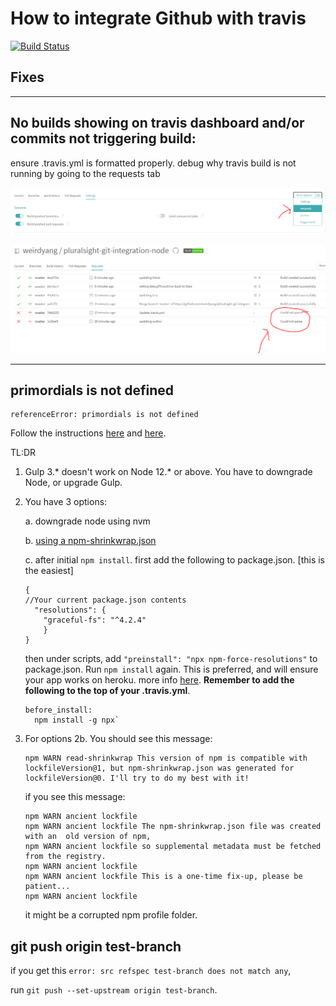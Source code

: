 # How to integrate Github with travis

[![Build Status](https://travis-ci.org/weirdyang/pluralsight-git-integration-node.svg?branch=master)](https://travis-ci.org/weirdyang/pluralsight-git-integration-node)

## Fixes

*****

## No builds showing on travis dashboard and/or commits not triggering build:

ensure .travis.yml is formatted properly.
debug why travis build is not running by going to the requests tab

![Request tab](https://raw.githubusercontent.com/weirdyang/pluralsight-git-integration-node/master/docs/requests.PNG)

![Request erros](https://raw.githubusercontent.com/weirdyang/pluralsight-git-integration-node/master/docs/requests-parse.PNG)

*****

## primordials is not defined
```
referenceError: primordials is not defined
```
Follow the instructions [here](https://stackoverflow.com/questions/55921442/how-to-fix-referenceerror-primordials-is-not-defined-in-node) and [here](https://ourcodeworld.com/articles/read/1188/how-to-solve-gulp-exception-reference-error-primordials-is-not-defined-error).

TL:DR
1. Gulp 3.* doesn't work on Node 12.* or above. You have to downgrade Node, or upgrade Gulp.
2. You have 3 options:

    a. downgrade node using nvm

    b. [using a npm-shrinkwrap.json](https://stackoverflow.com/questions/55921442/how-to-fix-referenceerror-primordials-is-not-defined-in-node-js/60921145#60921145)

    c. after initial `npm install`. first add the following to package.json. [this is the easiest]
    
    ```
    {
    //Your current package.json contents
      "resolutions": {
        "graceful-fs": "^4.2.4"
        }
    }
    ```
    then under scripts, add `"preinstall": "npx npm-force-resolutions"` to package.json.
    Run `npm install` again. This is preferred, and will ensure your app works on heroku. more info [here](https://stackoverflow.com/a/58394828/9491881). 
    **Remember to add the following to the top of your .travis.yml**.
    ```
    before_install:
      npm install -g npx`
    ```

3. For options 2b. You should see this message:
    ```
    npm WARN read-shrinkwrap This version of npm is compatible with lockfileVersion@1, but npm-shrinkwrap.json was generated for lockfileVersion@0. I'll try to do my best with it!
    ```
    if you see this message:
    ```
    npm WARN ancient lockfile
    npm WARN ancient lockfile The npm-shrinkwrap.json file was created with an  old version of npm,
    npm WARN ancient lockfile so supplemental metadata must be fetched from the registry.
    npm WARN ancient lockfile
    npm WARN ancient lockfile This is a one-time fix-up, please be patient...
    npm WARN ancient lockfile
    ```
    it might be a corrupted npm profile folder.

## git push origin test-branch

if you get this `error: src refspec test-branch does not match any`,

run `git push --set-upstream origin test-branch`.
